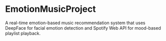# EmotionMusicProject
A real-time emotion-based music recommendation system that uses DeepFace for facial emotion detection and Spotify Web API for mood-based playlist playback.
